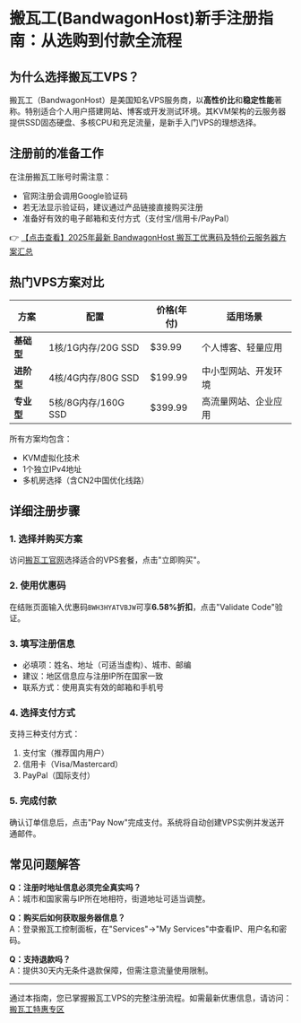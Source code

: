 # 搬瓦工(BandwagonHost)新手注册指南：从选购到付款全流程

## 为什么选择搬瓦工VPS？

搬瓦工（BandwagonHost）是美国知名VPS服务商，以**高性价比**和**稳定性能**著称。特别适合个人用户搭建网站、博客或开发测试环境。其KVM架构的云服务器提供SSD固态硬盘、多核CPU和充足流量，是新手入门VPS的理想选择。

## 注册前的准备工作

在注册搬瓦工账号时需注意：
- 官网注册会调用Google验证码
- 若无法显示验证码，建议通过产品链接直接购买注册
- 准备好有效的电子邮箱和支付方式（支付宝/信用卡/PayPal）

👉 [【点击查看】2025年最新 BandwagonHost 搬瓦工优惠码及特价云服务器方案汇总](https://bit.ly/banwagon)

## 热门VPS方案对比

| 方案 | 配置 | 价格(年付) | 适用场景 |
|------|------|------------|----------|
| **基础型** | 1核/1G内存/20G SSD | $39.99 | 个人博客、轻量应用 |
| **进阶型** | 4核/4G内存/80G SSD | $199.99 | 中小型网站、开发环境 |
| **专业型** | 5核/8G内存/160G SSD | $399.99 | 高流量网站、企业应用 |

所有方案均包含：
- KVM虚拟化技术
- 1个独立IPv4地址
- 多机房选择（含CN2中国优化线路）

## 详细注册步骤

### 1. 选择并购买方案
访问[搬瓦工官网](https://bit.ly/banwagon)选择适合的VPS套餐，点击"立即购买"。

### 2. 使用优惠码
在结账页面输入优惠码`BWH3HYATVBJW`可享**6.58%折扣**，点击"Validate Code"验证。

### 3. 填写注册信息
- 必填项：姓名、地址（可适当虚构）、城市、邮编
- 建议：地区信息应与注册IP所在国家一致
- 联系方式：使用真实有效的邮箱和手机号

### 4. 选择支付方式
支持三种支付方式：
1. 支付宝（推荐国内用户）
2. 信用卡（Visa/Mastercard）
3. PayPal（国际支付）

### 5. 完成付款
确认订单信息后，点击"Pay Now"完成支付。系统将自动创建VPS实例并发送开通邮件。

## 常见问题解答

**Q：注册时地址信息必须完全真实吗？**  
A：城市和国家需与IP所在地相符，街道地址可适当调整。

**Q：购买后如何获取服务器信息？**  
A：登录搬瓦工控制面板，在"Services"→"My Services"中查看IP、用户名和密码。

**Q：支持退款吗？**  
A：提供30天内无条件退款保障，但需注意流量使用限制。

---

通过本指南，您已掌握搬瓦工VPS的完整注册流程。如需最新优惠信息，请访问：[搬瓦工特惠专区](https://bit.ly/banwagon)